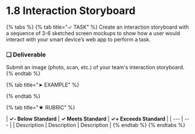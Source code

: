 # 1.8 Interaction Storyboard

{% tabs %}
{% tab title="✓ TASK" %}
Create an interaction storyboard with a sequence of 3-6 sketched screen mockups to show how a user would interact with your smart device’s web app to perform a task.

### **❏ Deliverable**

Submit an image \(photo, scan, etc.\) of your team's interaction storyboard.
{% endtab %}

{% tab title="➤ EXAMPLE" %}

{% endtab %}

{% tab title="★ RUBRIC" %}


| **✓- Below Standard** | **✓ Meets Standard** | **✓+ Exceeds Standard** |
| --- | --- |
| Description | Description | Description |
{% endtab %}
{% endtabs %}

